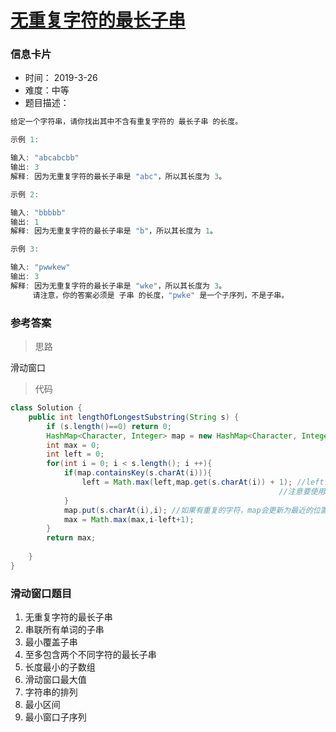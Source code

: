 # [无重复字符的最长子串](https://leetcode-cn.com/problems/longest-substring-without-repeating-characters/)

### 信息卡片

- 时间： 2019-3-26
- 难度：中等
- 题目描述：

```java
给定一个字符串，请你找出其中不含有重复字符的 最长子串 的长度。

示例 1:

输入: "abcabcbb"
输出: 3 
解释: 因为无重复字符的最长子串是 "abc"，所以其长度为 3。

示例 2:

输入: "bbbbb"
输出: 1
解释: 因为无重复字符的最长子串是 "b"，所以其长度为 1。

示例 3:

输入: "pwwkew"
输出: 3
解释: 因为无重复字符的最长子串是 "wke"，所以其长度为 3。
     请注意，你的答案必须是 子串 的长度，"pwke" 是一个子序列，不是子串。
```



### 参考答案

> 思路

滑动窗口



> 代码


```java
class Solution {
    public int lengthOfLongestSubstring(String s) {
        if (s.length()==0) return 0;
        HashMap<Character, Integer> map = new HashMap<Character, Integer>();
        int max = 0;
        int left = 0;
        for(int i = 0; i < s.length(); i ++){
            if(map.containsKey(s.charAt(i))){
                left = Math.max(left,map.get(s.charAt(i)) + 1); //left记录不重复字符串的左边界
                											//注意要使用max
            }
            map.put(s.charAt(i),i); //如果有重复的字符，map会更新为最近的位置
            max = Math.max(max,i-left+1);
        }
        return max;
        
    }
}
```



### 滑动窗口题目

1. 无重复字符的最长子串
2. 串联所有单词的子串
3. 最小覆盖子串
4. 至多包含两个不同字符的最长子串
5. 长度最小的子数组
6. 滑动窗口最大值
7. 字符串的排列
8. 最小区间
9. 最小窗口子序列


